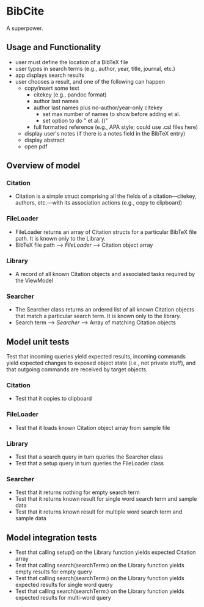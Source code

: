 # BibCite
A superpower.

## Usage and Functionality
- user must define the location of a BibTeX file
- user types in search terms (e.g., author, year, title, journal, etc.)
- app displays search results
- user chooses a result, and one of the following can happen
    - copy/insert some text
        - citekey (e.g., pandoc format)
        - author last names
        - author last names plus no-author/year-only citekey
            - set max number of names to show before adding et al.
            - set option to do "<first author>  et al. (<year>)"
        - full formatted reference (e.g., APA style; could use .csl files here)
    - display user's notes (if there is a notes field in the BibTeX entry)
    - display abstract
    - open pdf

## Overview of model

### Citation
- Citation is a simple struct comprising all the fields of a citation—citekey, authors, etc.—with its association actions (e.g., copy to clipboard)

### FileLoader
- FileLoader returns an array of Citation structs for a particular BibTeX file path. It is known only to the Library.
- BibTeX file path --> *FileLoader* --> Citation object array

### Library
- A record of all known Citation objects and associated tasks required by the ViewModel

### Searcher
- The Searcher class returns an ordered list of all known Citation objects that match a particular search term. It is known only to the library.
- Search term --> *Searcher* --> Array of matching Citation objects

## Model unit tests
Test that incoming queries yield expected results, incoming commands yield expected changes to exposed object state (i.e., not private stuff), and that outgoing commands are received by target objects.

### Citation
- Test that it copies to clipboard

### FileLoader
- Test that it loads known Citation object array from sample file

### Library
- Test that a search query in turn queries the Searcher class
- Test that a setup query in turn queries the FileLoader class

### Searcher
- Test that it returns nothing for empty search term
- Test that it returns known result for single word search term and sample data
- Test that it returns known result for multiple word search term and sample data

## Model integration tests
- Test that calling setup() on the Library function yields expected Citation array
- Test that calling search(searchTerm:) on the Library function yields empty results for empty query
- Test that calling search(searchTerm:) on the Library function yields expected results for single word query
- Test that calling search(searchTerm:) on the Library function yields expected results for multi-word query
